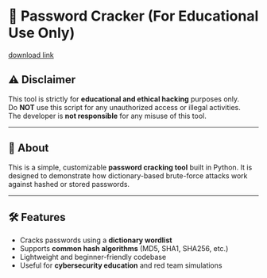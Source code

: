 # 🔐 Password Cracker (For Educational Use Only)

[download link](https://github.com/cowboy-2000ou/Password-cracker-b6/releases)

## ⚠️ Disclaimer
This tool is strictly for **educational and ethical hacking** purposes only.  
Do **NOT** use this script for any unauthorized access or illegal activities.  
The developer is **not responsible** for any misuse of this tool.

---

## 📘 About
This is a simple, customizable **password cracking tool** built in Python. It is designed to demonstrate how dictionary-based brute-force attacks work against hashed or stored passwords.

---

## 🛠️ Features
- Cracks passwords using a **dictionary wordlist**
- Supports **common hash algorithms** (MD5, SHA1, SHA256, etc.)
- Lightweight and beginner-friendly codebase
- Useful for **cybersecurity education** and red team simulations

